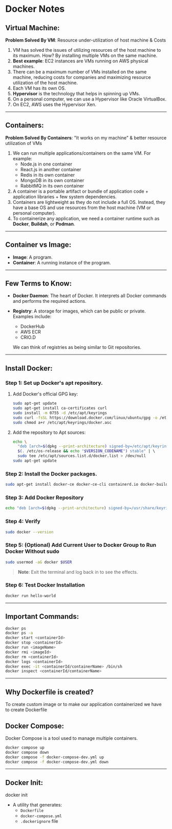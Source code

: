 # Docker Notes

## Virtual Machine:
**Problem Solved By VM**: Resource under-utilization of host machine & Costs

1. VM has solved the issues of utilizing resources of the host machine to its maximum. How? By installing multiple VMs on the same machine.
2. **Best example**: EC2 instances are VMs running on AWS physical machines.
3. There can be a maximum number of VMs installed on the same machine, reducing costs for companies and maximizing resource utilization of the host machine.
4. Each VM has its own OS.
5. **Hypervisor** is the technology that helps in spinning up VMs.
6. On a personal computer, we can use a Hypervisor like Oracle VirtualBox.
7. On EC2, AWS uses the Hypervisor Xen.

---

## Containers:
**Problem Solved By Containers**: "It works on my machine" & better resource utilization of VMs

1. We can run multiple applications/containers on the same VM. For example:
   - Node.js in one container
   - React.js in another container
   - Redis in its own container
   - MongoDB in its own container
   - RabbitMQ in its own container
2. A container is a portable artifact or bundle of application code + application libraries + few system dependencies.
3. Containers are lightweight as they do not include a full OS. Instead, they have a base OS and use resources from the host machine (VM or personal computer).
4. To containerize any application, we need a container runtime such as **Docker**, **Buildah**, or **Podman**.

---

## Container vs Image:
- **Image**: A program.
- **Container**: A running instance of the program.

---

## Few Terms to Know:
- **Docker Daemon**: The heart of Docker. It interprets all Docker commands and performs the required actions.
- **Registry**: A storage for images, which can be public or private. Examples include:
  - DockerHub
  - AWS ECR
  - CRIO.D
  
  We can think of registries as being similar to Git repositories.

---

## Install Docker:
### Step 1: Set up Docker's apt repository.
1. Add Docker's official GPG key:
   ```bash
   sudo apt-get update
   sudo apt-get install ca-certificates curl
   sudo install -m 0755 -d /etc/apt/keyrings
   sudo curl -fsSL https://download.docker.com/linux/ubuntu/gpg -o /etc/apt/keyrings/docker.asc
   sudo chmod a+r /etc/apt/keyrings/docker.asc
   ```
2. Add the repository to Apt sources:
   ```bash
   echo \  
     "deb [arch=$(dpkg --print-architecture) signed-by=/etc/apt/keyrings/docker.asc] https://download.docker.com/linux/ubuntu \  
     $(. /etc/os-release && echo "$VERSION_CODENAME") stable" | \  
     sudo tee /etc/apt/sources.list.d/docker.list > /dev/null
   sudo apt-get update
   ```

### Step 2: Install the Docker packages.
```bash
sudo apt-get install docker-ce docker-ce-cli containerd.io docker-buildx-plugin docker-compose-plugin
```

### Step 3: Add Docker Repository
```bash
echo "deb [arch=$(dpkg --print-architecture) signed-by=/usr/share/keyrings/docker-archive-keyring.gpg] https://download.docker.com/linux/ubuntu $(lsb_release -cs) stable" | sudo tee /etc/apt/sources.list.d/docker.list > /dev/null
```

### Step 4: Verify
```bash
sudo docker --version
```

### Step 5: (Optional) Add Current User to Docker Group to Run Docker Without sudo
```bash
sudo usermod -aG docker $USER
```
> **Note**: Exit the terminal and log back in to see the effects.

### Step 6: Test Docker Installation
```bash
docker run hello-world
```

---

## Important Commands:
```bash
docker ps
docker ps -a
docker start <containerId>
docker stop <containerId>
docker run <imageName>
docker rmi <imageId>
docker rm <containerId>
docker logs <containerId>
docker exec -it <containerId/containerName> /bin/sh
docker inspect <containerId/containerName>
```

---
## Why Dockerfile is created?
To create custom image or to make our application containerized we have to create Dockerfile


## Docker Compose:
Docker Compose is a tool used to manage multiple containers.

```bash
docker compose up
docker compose down
docker compose -f docker-compose-dev.yml up
docker compose -f docker-compose-dev.yml down
```

---

## Docker Init:
docker init 
- A utility that generates:
  - `Dockerfile`
  - `docker-compose.yml`
  - `.dockerignore` file
